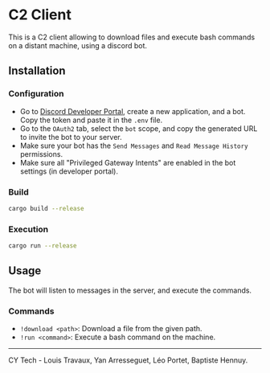 # C2 Client

This is a C2 client allowing to download files and execute bash 
commands on a distant machine, using a discord bot.

## Installation

### Configuration

- Go to [Discord Developer Portal](https://discord.com/developers/applications),
create a new application, and a bot. Copy the token and paste it in the
`.env` file.
- Go to the `OAuth2` tab, select the `bot` scope, and copy the generated URL
to invite the bot to your server.
- Make sure your bot has the `Send Messages` and `Read Message History` permissions.
- Make sure all "Privileged Gateway Intents" are enabled in the bot settings
(in developer portal).

### Build

```bash
cargo build --release
```

### Execution

```bash
cargo run --release
```

## Usage

The bot will listen to messages in the server, and execute the commands.

### Commands

- `!download <path>`: Download a file from the given path.
- `!run <command>`: Execute a bash command on the machine.

---

CY Tech - Louis Travaux, Yan Arresseguet, Léo Portet, Baptiste Hennuy.
